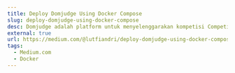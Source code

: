 ```yaml
---
title: Deploy Domjudge Using Docker Compose
slug: deploy-domjudge-using-docker-compose
desc: Domjudge adalah platform untuk menyelenggarakan kompetisi Competitive Programming. Deploy aplikasi Domjudge secara manual cukup susah karena harus menginstall PHP dan dependensinya, maka hadirnya artikel ini untuk membantumu deploy Domjudge menggunakan Docker. Baca di Medium.
external: true
url: https://medium.com/@lutfiandri/deploy-domjudge-using-docker-compose-7d8ec904f7b
tags:
  - Medium.com
  - Docker
---
```

